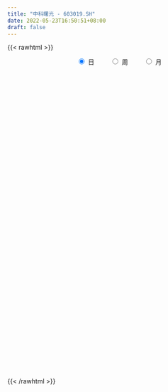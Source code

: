 ```yaml
---
title: "中科曙光 - 603019.SH"
date: 2022-05-23T16:50:51+08:00
draft: false
---
```

{{< rawhtml >}}
    <div style="text-align: center">
        <label style="padding: 1rem;"><input style="margin-right: .5rem" type="radio" name="period" value="D" checked onclick="period_change(this)">日</label>
        <label style="padding: 1rem;"><input style="margin-right: .5rem" type="radio" name="period" value="W" onclick="period_change(this)">周</label>
        <label style="padding: 1rem;"><input style="margin-right: .5rem" type="radio" name="period" value="M" onclick="period_change(this)">月</label>
    </div>
    <div id="chart" style="height: 700px;"></div> 
    <script type="text/javascript">
        const D_v = [115086.33,99337.97,121601.18,172871.6,181455.99,142034.05,98473.62,79693.51,214923.11,186179.89,142295.25,174514.06,151387.15,120603.24,127222.02,159656.12,126534.11,113066.25,213620.96,209245.21,158537.88,377504.78,234095.49,168005.83,167505.45,255384.37,251427.46,198214.33,148809.16,223212.38,150259.26,122967.44,122280.59,215340.66,133637.09,145851.19,179820.98,150889.89,144136.4,168408.31,633746.67,545785.24,492563.96,437552.78,288760.75,278619.19,439511.45,493123.01,340827.27,295878.9,331560.66,346502.83,291977.81,480034.82,473333.5,555550.75,383095.59,395562.14,429683.09,261356.76,438271.31,428616.32,348537.01,347945.62,248915.12,238549.37,342532.33,149072.43,223105.31,163918.06,150844.89,163190.26,189580.07,157301.9,204341.51,248746.62,200106.11,211876.67,230963.94,190435.23,137172.57,127460.83,155691.81,130854.25,139661.24,143452.01,193097.67,167786.49,195861.6,163374.83,150465.91,121742.82,88610.69,109934.52,81866.48,143016.24,98657.03,121077.43,68693.62,101555.55,99523.44,90283.71,75588.1,69247.05,186460.31,83712.73,70805.29,175620.98,163023.99,122768.61,88930.57,143219.63,164133.02,114517.89,95508.26,123107.12,136517.72,133736.85,234094.93,228396.1,147366.34,174028.34,169812.72,189223.46,149300.49,195574.05,333448.13,194509.95,192350.2,155073.2,142393.54,138175.13,143398.78,151710.33,325855.87,132304.98,185188.95,113136.08,128556.58,123625.69,110162.2,102254.68,130121.8,212114.52,124291.57,151916.99,137629.35,134188.75,170237.5,265708.38,174377.24,108627.51,100595.08,112331.16,112861.29,71763.82,80924.32,83450.55,137810.93,89845.24,350335.71,257973.81,238557.66,187514.24,780064.64,329815.12,259883.32,241313.94,191805.21,640203.27,673761.28,341289.52,357901.18,371135.8,355680.96,455800.72,280600.06,322992.4,378056.52,303734.81,335491.74,590027.17,274611.3,234092.7,227756.58,298350.16,240117.54,260969.97,446068.43,806609.64,413971.55,419718.93,576064.15,349628.99,286536.04,418576.18,308158.05,378242.44,248056.28,351413.93,364612.1,457428.79,284466.5,248938.79,240266.52,362575.59,464930.93,433977.62,309265.24,354358.92,203664.31,220458.04,287399.94,186133.09,142958.74,265654.64,229112.95,191781.01,195597.43,113230.37,149437.94,192878.94,202039.95,153710.99,112643.37,167866.27,209024.66,124526.27,101602.49,111052.17,134971.12,183318.33,181557.54,406974.09,353766.23,206665.3,241582.65,183452.4,350436.39,155342.41,141505.26,237694.88,139778.02,78843.22,235030.18,125626.92,175633.61,163072.59,132747.07,125881.32]
const D_histogram = [0.0,-0.0234849003,-0.0064472022,0.0414543014,0.102291549,0.1335314891,0.1239652532,0.1009880996,0.1433955249,0.1725425352,0.1608245019,0.1716040259,0.1604286671,0.1561342469,0.1553837481,0.0908075083,0.0493933591,0.0105152941,0.0358676642,0.0477371795,0.0178778717,0.0814509512,0.0756229473,0.0219616061,-0.0461542504,-0.0098875945,0.0178114156,0.050134947,0.0344087171,0.0410041059,-0.0020284322,-0.0285957921,-0.0382798037,-0.1159206635,-0.1399238546,-0.17850857,-0.2486920596,-0.2731701375,-0.2856022799,-0.2464237699,-0.0385427014,0.1021713737,0.2040261479,0.2495550106,0.231297333,0.2309253094,0.2712511458,0.3496696685,0.3513296568,0.3320708843,0.3056969474,0.1855662775,0.0904027587,0.0597049374,0.0453590516,0.1089194419,0.1117924646,0.1579090245,0.0662555167,0.0103285197,-0.1160240436,-0.1034931827,-0.1606871652,-0.1567488015,-0.1947533174,-0.2164055477,-0.2957414579,-0.3234364443,-0.3950706323,-0.3938629367,-0.3659484515,-0.3078840348,-0.2447515073,-0.2054447716,-0.1539459057,-0.1916041731,-0.1901979786,-0.1856451572,-0.2350951788,-0.2374075049,-0.2478031194,-0.231522955,-0.1675780195,-0.1054458325,-0.0493811107,-0.003774874,0.0373612726,0.0211235903,-0.0309100118,-0.0859890728,-0.1456372364,-0.154912655,-0.1413487526,-0.1081148963,-0.0914896472,-0.0476467528,-0.0457318068,-0.080941642,-0.0799544332,-0.033812955,0.0216960059,0.0539517603,0.0832206978,0.1031499638,0.1478543118,0.1549907811,0.1512547805,0.0952446921,0.0870468275,0.103304497,0.1127428868,0.1311952303,0.0870224756,0.0503871543,0.0451706805,0.0681137311,0.0696962468,0.0914719449,0.1277452207,0.1702744582,0.1675203741,0.1674167973,0.1558348273,0.1704955749,0.170453313,0.1601710307,0.1838495824,0.1843959929,0.1221314581,0.0841106677,0.0745739736,0.0513116874,0.0205489637,-0.0063291482,-0.1008248239,-0.1597663221,-0.1731857244,-0.1742053356,-0.1906150346,-0.167513021,-0.1677001521,-0.1591180769,-0.1157707318,-0.0545561936,-0.0190508293,0.0183061694,0.0420601649,0.045736148,0.0550378013,-0.0010324349,-0.0785422647,-0.1065355588,-0.1222042291,-0.1213900386,-0.1310705481,-0.115890249,-0.0920410822,-0.0708188125,-0.031134298,-0.0023090251,0.09223257,0.1391964997,0.184831142,0.161086908,0.2810824792,0.3023600237,0.2988872528,0.2506843388,0.1942698998,0.2724311707,0.3185427092,0.3337647103,0.3255143614,0.322026058,0.2941679938,0.1554606606,0.05183312,-0.099159564,-0.1134307053,-0.1354509266,-0.0964092241,0.0052432569,0.0476244303,0.0588215558,0.0152905477,-0.0500850509,-0.0700897972,-0.1083117896,-0.0459350925,0.113343965,0.1645692033,0.2037202536,0.1759890337,0.1743984512,0.110382479,0.1335118121,0.1484803988,0.0429772745,-0.0330469346,-0.1650294218,-0.3062834757,-0.3227160005,-0.294415569,-0.266969682,-0.2428042176,-0.2877786227,-0.1624767295,-0.0930004426,-0.0900244314,-0.1274039748,-0.1399644733,-0.1691766111,-0.2592392218,-0.3246937432,-0.3577895812,-0.4337854039,-0.4040622668,-0.3463661519,-0.2810303232,-0.2232632067,-0.2372152384,-0.2667676207,-0.3218097443,-0.2902920964,-0.2884739965,-0.2223840287,-0.1093947368,-0.0365012737,-0.0084315172,0.006683955,0.0064905544,0.0426459119,-0.0286820598,-0.2344116043,-0.2603445481,-0.3050105575,-0.225640702,-0.1302480615,-0.0678070264,-0.0425398448,0.0137212626,0.0819609521,0.12012118,0.1422593946,0.0954346644,0.0810127248,0.0753462479,0.0535948364,0.070643039,0.098830027]
const D_fast = [0.0,-0.0293561254,-0.0139302278,0.0443348512,0.130744986,0.1953677983,0.2167928758,0.219062747,0.2973190536,0.3696016977,0.3980897899,0.4517703203,0.4807021283,0.5154412698,0.5535367081,0.5116623454,0.4825965359,0.4463472945,0.4806665806,0.5044703907,0.4790805509,0.5630163681,0.5760941011,0.5279231614,0.4482687424,0.4820634996,0.5142153636,0.5590726318,0.5519485812,0.5687949964,0.5252553503,0.4915390423,0.4722850798,0.3656640541,0.3066798994,0.2234680415,0.091111537,-0.0016590752,-0.0854917877,-0.1079192201,0.090326173,0.2565830916,0.4094444028,0.5173620181,0.5569286737,0.6142879774,0.7224266003,0.8882625401,0.9777549427,1.0415138912,1.0915641911,1.0178250906,0.9452622615,0.9294906745,0.9264845516,1.0172748023,1.0480959412,1.1336897572,1.0586001287,1.0052552615,0.8498966874,0.8365542526,0.7391884788,0.7039396421,0.6172467968,0.5414931797,0.3882219049,0.2796678075,0.1092659614,0.0120079228,-0.0515647049,-0.0704712968,-0.0685266461,-0.0805811033,-0.0675687139,-0.1531280246,-0.1992713247,-0.2411297926,-0.3493536089,-0.4110178113,-0.4833642056,-0.52496478,-0.5029143493,-0.4671436205,-0.4234241763,-0.3787616582,-0.3282851934,-0.3392419781,-0.3990030832,-0.4755794124,-0.5716368851,-0.6196404675,-0.6414137532,-0.6352086209,-0.6414557837,-0.6095245775,-0.6190425832,-0.6744878289,-0.6934892284,-0.655800989,-0.5948680266,-0.5491243321,-0.4990502201,-0.4533334632,-0.3716655373,-0.3257813726,-0.2917036781,-0.3239025935,-0.3103387513,-0.2682549575,-0.230630846,-0.1793796949,-0.2017968306,-0.2258353635,-0.2197591671,-0.1797876837,-0.1607811063,-0.1161374219,-0.0479278411,0.0371700111,0.0762960205,0.118046643,0.1454233798,0.2027080211,0.2452790874,0.2750395629,0.3446805102,0.3913259189,0.3595942486,0.3426011252,0.3517079245,0.3412735601,0.3156480774,0.2871876784,0.1674857967,0.068602718,0.0118868846,-0.0326840604,-0.0967475182,-0.1155237597,-0.157635929,-0.1888333729,-0.1744287108,-0.1268532209,-0.096110564,-0.0541770229,-0.0199079862,-0.0047979661,0.0182631375,-0.0380652073,-0.1352106034,-0.1898377871,-0.2360575147,-0.2655908339,-0.3080389804,-0.3218312436,-0.3209923473,-0.3174747807,-0.2855738407,-0.2573258241,-0.1397260865,-0.0579630319,0.0338793959,0.050406889,0.2406730799,0.3375406304,0.4087896726,0.4232578434,0.4154108793,0.5616799429,0.6874271587,0.7860903373,0.8592185789,0.93623679,0.9819207242,0.8820785561,0.7914092956,0.6156267205,0.5729979029,0.5171149499,0.5320543464,0.6350176416,0.6893049226,0.7152074371,0.6754990659,0.5976022046,0.5600750089,0.4947750692,0.5456679931,0.7332830419,0.825650581,0.9157316948,0.9319977333,0.9740067636,0.9375864112,0.9940936973,1.0461823836,0.9514235779,0.8671376353,0.6938977926,0.4760728698,0.3789613449,0.3336578841,0.2943613506,0.2578257605,0.1409066998,0.2255894107,0.2718155869,0.2522854903,0.1830549532,0.1355033364,0.0639970458,-0.0908753704,-0.2375033275,-0.3600465609,-0.5444887345,-0.6157811641,-0.6446765872,-0.6495983393,-0.6476470244,-0.7209028658,-0.8171471532,-0.9526417129,-0.9936970891,-1.0639974883,-1.0535035277,-0.96786292,-0.9040947753,-0.8781328981,-0.8613464371,-0.8599171992,-0.8131003637,-0.8915988503,-1.155931296,-1.2469503768,-1.3678690255,-1.3449093455,-1.2820787205,-1.2365894419,-1.2219572215,-1.1622657984,-1.0735358709,-1.005345348,-0.9476422848,-0.9706083489,-0.9647771073,-0.9516070222,-0.9599597246,-0.9252507623,-0.8723562675]
const D_slow = [0.0,-0.0058712251,-0.0074830256,0.0028805497,0.028453437,0.0618363092,0.0928276226,0.1180746475,0.1539235287,0.1970591625,0.237265288,0.2801662944,0.3202734612,0.3593070229,0.39815296,0.420854837,0.4332031768,0.4358320003,0.4447989164,0.4567332113,0.4612026792,0.481565417,0.5004711538,0.5059615553,0.4944229927,0.4919510941,0.496403948,0.5089376848,0.5175398641,0.5277908905,0.5272837825,0.5201348344,0.5105648835,0.4815847176,0.446603754,0.4019766115,0.3398035966,0.2715110622,0.2001104923,0.1385045498,0.1288688744,0.1544117179,0.2054182548,0.2678070075,0.3256313407,0.3833626681,0.4511754545,0.5385928716,0.6264252858,0.7094430069,0.7858672437,0.8322588131,0.8548595028,0.8697857371,0.8811255,0.9083553605,0.9363034766,0.9757807328,0.9923446119,0.9949267419,0.965920731,0.9400474353,0.899875644,0.8606884436,0.8120001142,0.7578987273,0.6839633628,0.6031042518,0.5043365937,0.4058708595,0.3143837466,0.2374127379,0.1762248611,0.1248636682,0.0863771918,0.0384761485,-0.0090733461,-0.0554846354,-0.1142584301,-0.1736103063,-0.2355610862,-0.2934418249,-0.3353363298,-0.361697788,-0.3740430656,-0.3749867841,-0.365646466,-0.3603655684,-0.3680930714,-0.3895903396,-0.4259996487,-0.4647278124,-0.5000650006,-0.5270937247,-0.5499661365,-0.5618778247,-0.5733107764,-0.5935461869,-0.6135347952,-0.6219880339,-0.6165640325,-0.6030760924,-0.5822709179,-0.556483427,-0.5195198491,-0.4807721538,-0.4429584586,-0.4191472856,-0.3973855788,-0.3715594545,-0.3433737328,-0.3105749252,-0.2888193063,-0.2762225177,-0.2649298476,-0.2479014148,-0.2304773531,-0.2076093669,-0.1756730617,-0.1331044472,-0.0912243536,-0.0493701543,-0.0104114475,0.0322124462,0.0748257745,0.1148685322,0.1608309278,0.206929926,0.2374627905,0.2584904575,0.2771339509,0.2899618727,0.2950991137,0.2935168266,0.2683106206,0.2283690401,0.185072609,0.1415212751,0.0938675165,0.0519892612,0.0100642232,-0.029715296,-0.058657979,-0.0722970274,-0.0770597347,-0.0724831923,-0.0619681511,-0.0505341141,-0.0367746638,-0.0370327725,-0.0566683387,-0.0833022284,-0.1138532856,-0.1442007953,-0.1769684323,-0.2059409946,-0.2289512651,-0.2466559682,-0.2544395427,-0.255016799,-0.2319586565,-0.1971595316,-0.1509517461,-0.1106800191,-0.0404093993,0.0351806067,0.1099024199,0.1725735046,0.2211409795,0.2892487722,0.3688844495,0.4523256271,0.5337042174,0.6142107319,0.6877527304,0.7266178955,0.7395761755,0.7147862845,0.6864286082,0.6525658765,0.6284635705,0.6297743847,0.6416804923,0.6563858813,0.6602085182,0.6476872555,0.6301648062,0.6030868588,0.5916030856,0.6199390769,0.6610813777,0.7120114411,0.7560086995,0.7996083124,0.8272039321,0.8605818852,0.8977019848,0.9084463035,0.9001845698,0.8589272144,0.7823563455,0.7016773453,0.6280734531,0.5613310326,0.5006299782,0.4286853225,0.3880661401,0.3648160295,0.3423099217,0.310458928,0.2754678096,0.2331736569,0.1683638514,0.0871904156,-0.0022569797,-0.1107033306,-0.2117188973,-0.2983104353,-0.3685680161,-0.4243838178,-0.4836876274,-0.5503795325,-0.6308319686,-0.7034049927,-0.7755234918,-0.831119499,-0.8584681832,-0.8675935016,-0.8697013809,-0.8680303922,-0.8664077536,-0.8557462756,-0.8629167905,-0.9215196916,-0.9866058287,-1.062858468,-1.1192686435,-1.1518306589,-1.1687824155,-1.1794173767,-1.175987061,-1.155496823,-1.125466528,-1.0899016794,-1.0660430133,-1.0457898321,-1.0269532701,-1.013554561,-0.9958938013,-0.9711862945]
const D_data = [['2021-05-12', 25.1172, 25.4454, 24.7392, 25.5051],['2021-05-13', 25.147, 25.0774, 25.0276, 25.4255],['2021-05-14', 25.0873, 25.5549, 25.0575, 25.6941],['2021-05-17', 25.6543, 26.1318, 25.5648, 26.5297],['2021-05-18', 26.1219, 26.6491, 25.7836, 26.6789],['2021-05-19', 26.47, 26.6292, 26.281, 26.9077],['2021-05-20', 26.48, 26.291, 26.1915, 26.5993],['2021-05-21', 26.43, 26.14, 25.95, 26.5],['2021-05-24', 26.17, 27.13, 25.96, 27.48],['2021-05-25', 27.0, 27.31, 26.92, 27.45],['2021-05-26', 27.35, 27.01, 27.0, 27.6],['2021-05-27', 26.99, 27.46, 26.91, 27.76],['2021-05-28', 27.35, 27.36, 27.22, 27.89],['2021-05-31', 27.6, 27.58, 27.43, 27.8],['2021-06-01', 27.45, 27.79, 27.37, 27.98],['2021-06-02', 27.75, 26.97, 26.94, 27.75],['2021-06-03', 27.01, 27.09, 26.98, 27.7],['2021-06-04', 27.29, 26.99, 26.88, 27.45],['2021-06-07', 27.08, 27.84, 27.08, 27.97],['2021-06-08', 27.91, 27.87, 27.63, 28.38],['2021-06-09', 27.9, 27.39, 27.18, 28.07],['2021-06-10', 27.58, 28.76, 27.55, 28.86],['2021-06-11', 28.67, 28.18, 28.09, 28.68],['2021-06-15', 28.19, 27.53, 27.47, 28.25],['2021-06-16', 27.48, 27.08, 26.84, 27.81],['2021-06-17', 27.04, 28.35, 26.97, 28.44],['2021-06-18', 28.45, 28.49, 28.31, 28.91],['2021-06-21', 28.49, 28.81, 28.04, 29.28],['2021-06-22', 28.9, 28.36, 28.25, 29.07],['2021-06-23', 28.37, 28.72, 28.1, 29.08],['2021-06-24', 28.6, 28.09, 28.06, 28.62],['2021-06-25', 28.17, 28.17, 27.81, 28.37],['2021-06-28', 28.1, 28.33, 27.93, 28.42],['2021-06-29', 28.2, 27.25, 27.12, 28.35],['2021-06-30', 27.25, 27.61, 27.2, 27.83],['2021-07-01', 28.0, 27.19, 27.18, 28.13],['2021-07-02', 27.14, 26.38, 26.2, 27.38],['2021-07-05', 26.58, 26.53, 26.25, 26.89],['2021-07-06', 26.57, 26.39, 26.12, 26.84],['2021-07-07', 26.4, 26.92, 25.91, 27.06],['2021-07-08', 27.01, 29.61, 26.71, 29.61],['2021-07-09', 29.2, 29.76, 29.03, 29.88],['2021-07-12', 29.8, 30.08, 29.59, 30.66],['2021-07-13', 30.08, 29.99, 29.58, 31.13],['2021-07-14', 29.6, 29.5, 29.5, 30.33],['2021-07-15', 29.58, 29.91, 29.58, 30.33],['2021-07-16', 29.66, 30.79, 29.53, 31.1],['2021-07-19', 30.75, 31.91, 30.1, 32.0],['2021-07-20', 31.5, 31.53, 31.35, 32.49],['2021-07-21', 31.55, 31.59, 31.1, 32.17],['2021-07-22', 31.99, 31.74, 31.5, 32.46],['2021-07-23', 31.6, 30.48, 30.47, 31.62],['2021-07-26', 30.09, 30.44, 29.58, 31.12],['2021-07-27', 30.75, 31.09, 30.5, 32.26],['2021-07-28', 30.67, 31.34, 30.04, 32.3],['2021-07-29', 31.99, 32.64, 31.35, 32.85],['2021-07-30', 32.61, 32.28, 31.76, 32.78],['2021-08-02', 32.05, 33.2, 32.01, 33.41],['2021-08-03', 33.19, 31.58, 31.51, 33.19],['2021-08-04', 31.59, 31.8, 31.22, 32.18],['2021-08-05', 31.74, 30.52, 30.2, 31.74],['2021-08-06', 30.69, 32.0, 30.29, 32.28],['2021-08-09', 31.7, 31.03, 30.9, 32.17],['2021-08-10', 31.0, 31.65, 30.55, 32.03],['2021-08-11', 31.54, 31.01, 30.75, 31.66],['2021-08-12', 30.88, 31.0, 30.75, 31.86],['2021-08-13', 30.85, 29.9, 29.72, 30.85],['2021-08-16', 30.0, 30.1, 29.63, 30.32],['2021-08-17', 30.1, 29.07, 28.92, 30.19],['2021-08-18', 29.11, 29.54, 29.11, 29.84],['2021-08-19', 29.73, 29.7, 29.61, 30.14],['2021-08-20', 29.7, 30.08, 29.4, 30.08],['2021-08-23', 30.12, 30.28, 29.92, 30.5],['2021-08-24', 30.27, 30.1, 29.93, 30.36],['2021-08-25', 30.14, 30.37, 29.82, 30.48],['2021-08-26', 30.01, 29.16, 29.11, 30.14],['2021-08-27', 29.03, 29.4, 28.65, 29.45],['2021-08-30', 30.13, 29.3, 29.21, 30.28],['2021-08-31', 28.87, 28.32, 28.08, 29.1],['2021-09-01', 28.26, 28.56, 27.9, 28.76],['2021-09-02', 28.55, 28.2, 28.02, 28.55],['2021-09-03', 28.2, 28.32, 28.14, 28.56],['2021-09-06', 28.2, 28.93, 28.15, 28.97],['2021-09-07', 28.8, 29.09, 28.76, 29.3],['2021-09-08', 29.09, 29.22, 28.89, 29.34],['2021-09-09', 29.14, 29.29, 28.93, 29.32],['2021-09-10', 29.28, 29.43, 29.14, 29.85],['2021-09-13', 29.42, 28.75, 28.65, 29.45],['2021-09-14', 28.73, 28.06, 27.95, 29.06],['2021-09-15', 28.0, 27.63, 27.5, 28.04],['2021-09-16', 27.55, 27.11, 27.11, 27.89],['2021-09-17', 27.12, 27.37, 26.86, 27.44],['2021-09-22', 27.05, 27.48, 26.97, 27.55],['2021-09-23', 27.58, 27.68, 27.58, 27.96],['2021-09-24', 27.74, 27.45, 27.42, 27.84],['2021-09-27', 27.77, 27.82, 27.6, 28.2],['2021-09-28', 27.7, 27.3, 27.09, 27.8],['2021-09-29', 27.23, 26.61, 26.52, 27.23],['2021-09-30', 26.6, 26.82, 26.6, 26.97],['2021-10-08', 27.1, 27.38, 27.0, 27.78],['2021-10-11', 27.42, 27.68, 27.42, 27.8],['2021-10-12', 27.69, 27.57, 27.27, 27.78],['2021-10-13', 27.68, 27.67, 27.3, 27.69],['2021-10-14', 27.67, 27.68, 27.53, 27.77],['2021-10-15', 27.8, 28.19, 27.8, 28.59],['2021-10-18', 28.19, 27.91, 27.76, 28.19],['2021-10-19', 27.92, 27.84, 27.79, 28.07],['2021-10-20', 28.15, 27.06, 26.83, 28.29],['2021-10-21', 26.86, 27.5, 26.86, 27.95],['2021-10-22', 27.33, 27.85, 27.31, 28.21],['2021-10-25', 27.85, 27.87, 27.53, 27.99],['2021-10-26', 27.87, 28.11, 27.69, 28.19],['2021-10-27', 28.15, 27.3, 26.99, 28.21],['2021-10-28', 27.3, 27.19, 27.0, 27.63],['2021-10-29', 27.25, 27.47, 27.11, 27.63],['2021-11-01', 27.32, 27.88, 27.23, 28.08],['2021-11-02', 27.86, 27.7, 27.36, 28.22],['2021-11-03', 27.88, 28.05, 27.73, 28.3],['2021-11-04', 28.0, 28.45, 28.0, 28.8],['2021-11-05', 28.45, 28.84, 28.38, 29.0],['2021-11-08', 28.91, 28.5, 28.34, 28.92],['2021-11-09', 28.75, 28.65, 28.19, 28.75],['2021-11-10', 28.65, 28.6, 28.43, 29.06],['2021-11-11', 28.48, 29.07, 28.45, 29.42],['2021-11-12', 29.01, 29.07, 28.86, 29.34],['2021-11-15', 29.23, 29.06, 29.02, 29.68],['2021-11-16', 29.13, 29.68, 29.01, 30.01],['2021-11-17', 29.7, 29.63, 29.37, 29.78],['2021-11-18', 29.55, 28.83, 28.81, 29.73],['2021-11-19', 28.8, 28.98, 28.55, 29.23],['2021-11-22', 28.96, 29.31, 28.86, 29.43],['2021-11-23', 29.35, 29.14, 29.05, 29.5],['2021-11-24', 29.2, 28.97, 28.86, 29.2],['2021-11-25', 29.17, 28.91, 28.89, 29.45],['2021-11-26', 28.73, 27.73, 27.72, 28.88],['2021-11-29', 27.27, 27.69, 27.2, 27.82],['2021-11-30', 27.7, 27.96, 27.68, 28.12],['2021-12-01', 27.84, 27.96, 27.71, 28.08],['2021-12-02', 27.92, 27.59, 27.51, 27.94],['2021-12-03', 27.67, 27.97, 27.61, 28.06],['2021-12-06', 27.97, 27.61, 27.6, 28.01],['2021-12-07', 27.61, 27.61, 27.3, 27.79],['2021-12-08', 27.64, 28.07, 27.6, 28.3],['2021-12-09', 28.15, 28.5, 28.1, 28.77],['2021-12-10', 28.35, 28.4, 28.18, 28.59],['2021-12-13', 28.46, 28.61, 28.3, 28.82],['2021-12-14', 28.62, 28.62, 28.44, 28.82],['2021-12-15', 28.63, 28.47, 28.43, 28.94],['2021-12-16', 28.33, 28.61, 28.03, 28.75],['2021-12-17', 28.61, 27.68, 27.66, 28.71],['2021-12-20', 27.42, 27.01, 26.98, 27.75],['2021-12-21', 27.03, 27.26, 26.88, 27.27],['2021-12-22', 27.36, 27.19, 27.15, 27.44],['2021-12-23', 27.1, 27.24, 27.03, 27.38],['2021-12-24', 27.25, 26.96, 26.9, 27.3],['2021-12-27', 26.96, 27.16, 26.91, 27.17],['2021-12-28', 27.2, 27.26, 27.1, 27.32],['2021-12-29', 27.3, 27.25, 27.07, 27.31],['2021-12-30', 27.21, 27.57, 27.18, 27.68],['2021-12-31', 27.66, 27.57, 27.41, 27.7],['2022-01-04', 27.67, 28.73, 27.65, 28.75],['2022-01-05', 28.57, 28.58, 28.5, 28.99],['2022-01-06', 28.42, 28.92, 28.19, 29.1],['2022-01-07', 28.99, 28.23, 28.2, 29.17],['2022-01-10', 28.23, 30.46, 28.21, 30.98],['2022-01-11', 30.48, 29.84, 29.8, 30.67],['2022-01-12', 29.95, 29.83, 29.51, 30.08],['2022-01-13', 30.25, 29.37, 29.34, 30.39],['2022-01-14', 29.13, 29.19, 29.12, 29.89],['2022-01-17', 29.55, 31.16, 29.55, 31.35],['2022-01-18', 31.18, 31.38, 31.1, 32.3],['2022-01-19', 31.35, 31.48, 30.9, 31.65],['2022-01-20', 31.58, 31.54, 31.07, 31.98],['2022-01-21', 31.34, 31.91, 31.11, 32.19],['2022-01-24', 31.68, 31.86, 31.43, 32.82],['2022-01-25', 31.4, 30.3, 30.2, 31.94],['2022-01-26', 30.7, 30.27, 29.9, 30.95],['2022-01-27', 30.2, 29.07, 28.88, 30.27],['2022-01-28', 29.07, 30.35, 28.89, 31.47],['2022-02-07', 31.0, 30.15, 29.93, 31.09],['2022-02-08', 29.85, 30.96, 29.22, 31.09],['2022-02-09', 30.68, 32.18, 30.66, 32.58],['2022-02-10', 31.95, 31.94, 31.78, 32.49],['2022-02-11', 31.75, 31.83, 31.38, 32.17],['2022-02-14', 31.63, 31.18, 30.83, 31.73],['2022-02-15', 31.12, 30.69, 30.12, 31.88],['2022-02-16', 31.01, 31.07, 30.66, 31.68],['2022-02-17', 31.0, 30.7, 30.4, 31.62],['2022-02-18', 31.5, 32.05, 31.5, 32.5],['2022-02-21', 33.2, 33.98, 33.17, 34.94],['2022-02-22', 33.3, 33.4, 33.17, 33.9],['2022-02-23', 34.0, 33.74, 33.24, 34.22],['2022-02-24', 33.5, 33.19, 32.33, 34.6],['2022-02-25', 33.5, 33.69, 33.0, 34.1],['2022-02-28', 33.63, 32.96, 32.63, 33.66],['2022-03-01', 33.2, 34.16, 32.98, 34.16],['2022-03-02', 33.77, 34.4, 33.6, 34.43],['2022-03-03', 34.45, 32.85, 32.84, 34.49],['2022-03-04', 32.59, 32.86, 32.5, 33.54],['2022-03-07', 32.66, 31.64, 31.39, 32.9],['2022-03-08', 31.9, 30.71, 30.69, 32.18],['2022-03-09', 30.65, 31.7, 29.95, 31.75],['2022-03-10', 32.88, 32.14, 31.95, 32.89],['2022-03-11', 31.75, 32.14, 31.02, 32.28],['2022-03-14', 31.8, 32.11, 31.65, 32.8],['2022-03-15', 31.99, 31.04, 31.0, 32.88],['2022-03-16', 31.55, 33.27, 30.7, 33.5],['2022-03-17', 33.66, 33.05, 32.9, 33.67],['2022-03-18', 32.81, 32.39, 32.3, 33.44],['2022-03-21', 32.43, 31.75, 31.17, 32.44],['2022-03-22', 31.46, 31.86, 31.43, 32.06],['2022-03-23', 31.88, 31.45, 31.35, 32.05],['2022-03-24', 31.23, 30.22, 30.18, 31.23],['2022-03-25', 30.36, 29.89, 29.88, 30.54],['2022-03-28', 29.55, 29.76, 29.27, 30.09],['2022-03-29', 29.78, 28.6, 28.4, 29.98],['2022-03-30', 28.9, 29.44, 28.68, 29.45],['2022-03-31', 29.24, 29.69, 28.8, 29.7],['2022-04-01', 29.42, 29.82, 29.21, 30.16],['2022-04-06', 29.64, 29.8, 29.49, 29.95],['2022-04-07', 29.65, 28.77, 28.75, 29.99],['2022-04-08', 28.71, 28.18, 27.84, 28.77],['2022-04-11', 28.01, 27.31, 27.0, 28.07],['2022-04-12', 27.31, 27.99, 27.23, 28.06],['2022-04-13', 27.94, 27.37, 27.35, 27.94],['2022-04-14', 27.72, 28.04, 27.36, 28.27],['2022-04-15', 27.88, 28.86, 27.8, 28.92],['2022-04-18', 28.63, 28.68, 28.18, 28.97],['2022-04-19', 28.57, 28.25, 28.17, 28.78],['2022-04-20', 28.55, 28.08, 28.03, 28.77],['2022-04-21', 27.9, 27.81, 27.7, 28.5],['2022-04-22', 27.55, 28.26, 27.4, 28.45],['2022-04-25', 27.9, 26.7, 26.61, 27.95],['2022-04-26', 26.69, 24.03, 24.03, 26.94],['2022-04-27', 23.56, 25.32, 22.0, 25.4],['2022-04-28', 25.0, 24.52, 24.45, 25.12],['2022-04-29', 24.69, 25.8, 24.53, 26.17],['2022-05-05', 25.8, 26.17, 25.71, 26.51],['2022-05-06', 25.65, 25.94, 25.33, 27.58],['2022-05-09', 25.44, 25.5, 25.3, 26.15],['2022-05-10', 25.11, 25.93, 24.98, 26.06],['2022-05-11', 25.92, 26.29, 25.85, 27.17],['2022-05-12', 26.08, 26.12, 25.76, 26.6],['2022-05-13', 26.32, 26.03, 25.84, 26.37],['2022-05-16', 26.1, 25.04, 24.93, 26.29],['2022-05-17', 25.03, 25.2, 24.73, 25.27],['2022-05-18', 25.51, 25.17, 25.13, 26.1],['2022-05-19', 24.75, 24.8, 24.48, 24.98],['2022-05-20', 24.88, 25.18, 24.8, 25.19],['2022-05-23', 25.29, 25.37, 24.9, 25.38]]
const W_v = [367565.14,470278.41,338723.17,280221.66,389542.14,734359.22,1666969.1399999999,1059480.1199999999,2717502.02,1773911.6200000001,1522039.6399999999,1671504.1499999999,1805488.02,1398400.3400000001,1010387.4300000002,1656958.1700000002,1983237.4300000002,2100005.7600000002,1809939.3699999999,1484521.1899999999,1380598.1900000002,1264187.1599999999,1350158.9799999997,869116.5600000001,903631.1100000001,914062.23,962337.2300000001,1168336.01,1014352.26,1021043.4099999999,438285.14,350707.42,1780504.45,1609236.76,1593452.9700000002,1667853.02,1864775.24,930408.1,1118604.3300000001,2244432.98,1752434.3100000001,713047.96,871825.99,759689.1499999999,777345.04,731918.46,661532.49,639506.41,656820.3200000001,878831.36,1096764.49,1099196.3999999999,1185032.3999999999,967589.96,841074.66,926005.04,921228.2599999999,785276.63,891649.6900000002,1319211.2999999998,834952.4,673581.78,486179.57,779004.52,792680.09,787774.15,826842.58,533577.96,868146.85,667958.6100000001,599642.63,642621.39,423286.64,423494.8700000001,521252.49,310070.16,640939.4199999999,668780.89,853805.05,658090.37,909182.52,921157.22,1264165.75,2584918.2000000002,2149729.7599999998,1459890.6699999999,1863389.0800000001,1185761.47,1089508.3800000001,808968.5600000001,1414123.75,506539.6799999999,1619366.0600000001,1365760.9299999999,1727800.0099999998,1154519.3300000001,772224.3,1046902.54,984767.8199999999,1194321.9199999999,2218498.2800000003,915783.47,1085618.75,1253386.2799999998,1011035.1899999999,1039633.4500000001,1061506.0,1520933.3799999999,1900186.48,2762987.5900000003,1611845.9199999999,1806537.4899999998,1641790.4299999999,151280.39,568187.8199999999,864527.91,725655.42,917219.28,794086.3199999999,955917.0,812731.75,661729.99,871705.3600000001,1323524.23,1510125.22,926936.64,736957.72,1833809.2,3625233.29,2268787.3399999999,2521388.2199999997,3238268.8399999999,2474445.4500000002,2671984.0800000001,2136543.1400000001,2420971.0099999998,3387616.6899999999,2067197.75,1699096.79,1064809.4199999999,1190150.97,1379785.5600000001,962335.77,1631887.3500000001,2985683.54,2884549.5699999998,2121141.0599999996,1685507.8100000001,1843090.5800000001,1796453.46,1441832.6399999999,3494377.04,4501707.1299999999,3594821.73,2306763.5600000001,1652686.1799999999,2618431.2199999997,1461461.5600000001,1396814.9099999999,1364283.3400000001,1220707.45,1085851.6499999999,821431.83,682315.37,360686.46,145594.79,788760.39,773008.1799999999,1003805.65,1697077.1199999999,1035285.71,673231.51,640746.55,840529.03,1275261.8799999999,894854.5299999999,836860.2200000001,967063.8999999999,1795090.8199999998,1963010.3599999996,1283761.5800000001,1300480.9500000002,984457.55,420391.53,388471.78,899238.79,735320.74,1148395.46,576257.8099999999,520875.34,596732.03,461588.95,472519.95,625794.3,1006668.49,238164.17,707980.8500000001,674528.77,869299.4600000001,647081.74,1193004.3200000001,842323.11,843462.5700000001,796930.51,1642966.51,1937008.1299999999,1807892.6700000002,2183992.4699999997,1953489.6200000001,1526479.4500000002,850130.9500000001,1000076.21,897909.2399999999,762756.9800000001,799231.6499999999,280411.69,431444.3199999999,101555.55,521102.61,615931.6,606309.37,855852.72,829731.35,1070955.5299999998,901533.65,682812.28,678944.77,859680.97,608792.28,463794.86,1034381.42,1802882.23,2384291.0499999998,1793130.6600000001,1737957.7200000002,1473262.6799999999,2565993.2599999998,1639568.99,1706860.1100000001,1811015.9000000001,1252014.3,1025104.77,455547.25,845285.24,655470.38,1390545.8099999998,533888.79,753163.79,832110.3699999999,125881.32]
const W_histogram = [0.0,-0.0260503704,-0.0477115509,-0.0769539374,-0.0957295496,-0.0195738078,0.0738576355,0.1679009014,0.2959374553,0.432750251,0.4839170567,0.583765342,0.705627829,0.7017381575,0.6893586413,0.7534050236,0.967058814,0.9905818721,0.834831167,0.6614283826,0.4250405585,0.3091974489,0.0812927793,-0.1237141453,-0.1901215183,-0.34007358,-0.5401868232,-0.4920865816,-0.5140023187,-0.6475988076,-0.6342867807,-0.5583843218,-0.2783788509,0.0206264635,0.1450239335,0.1547371347,0.4098121257,0.4405898069,0.3670806808,0.5239231381,0.344199865,0.2686896052,0.1251274365,-0.0407523902,-0.1834713454,-0.4001320736,-0.4339712835,-0.5045143323,-0.7015005749,-0.6106556929,-0.5055284573,-0.2955760382,-0.0901975316,-0.0232972793,-0.0801634736,0.0351128121,-0.0781840882,-0.0111806201,0.0428785795,-0.050753421,-0.2357987334,-0.2674446608,-0.2980026524,-0.4693405441,-0.520334642,-0.5922660797,-0.4955973562,-0.4618727671,-0.3535841432,-0.3613478148,-0.4071032106,-0.4317738128,-0.4364332108,-0.417004448,-0.4727775379,-0.4572784931,-0.423304605,-0.3679351907,-0.2438473528,-0.1148715524,0.0770645166,0.2837198557,0.474266264,1.0123399895,1.239792123,1.4318342759,1.4310792813,1.5138148168,1.2785131183,1.0785754919,0.8953733863,0.6106422624,0.412385198,0.1882388882,-0.0362885411,-0.2053337789,-0.3981124027,-0.4247049532,-0.3352772104,-0.5221288525,-0.5708615528,-0.6358968795,-0.7090104122,-0.6555518308,-0.6597512875,-0.773440936,-0.7110473934,-0.5634616605,-0.4091813588,-0.1325795963,0.0414159912,0.1151959375,0.0180224112,-0.0727138187,-0.1115245703,-0.1638936618,-0.1818389601,-0.2048944031,-0.188327556,-0.1722351936,-0.1799549621,-0.1339530813,-0.0708531643,0.0210748212,0.0723808132,0.0623647154,0.1160469216,0.2359761841,0.5588392158,0.6537667435,0.886095152,1.0587339736,1.3050656423,1.0606979127,0.9126233461,0.7722436207,0.675758075,0.4271328345,0.3127444753,0.1258713983,0.0306152148,-0.1203370992,-0.0501753291,0.3857583561,0.5805529952,0.5028478797,0.3677345299,0.3044493468,0.3332509003,0.2867261083,0.229056471,0.2576767773,0.8239339853,0.7579812747,0.4574731303,0.3700035499,0.4001294154,0.2297605191,0.1262403171,0.0462608907,-0.2021429707,-0.6099252658,-0.7888495581,-1.0054990718,-1.1680339371,-1.1578712204,-1.1205131445,-1.1036131857,-1.1924843221,-1.1637990613,-1.101547425,-1.0088499469,-0.9910420085,-0.8582445864,-1.0030840602,-1.0238486723,-0.9704115255,-0.7510784452,-0.4610358507,-0.3033393016,-0.2450598325,-0.462347463,-0.6316865793,-0.6317950913,-0.4945463223,-0.3756727625,-0.3378029673,-0.2617839699,-0.2502983568,-0.1720151402,-0.0746193489,-0.0584204256,0.0102819883,0.0435182425,-0.1199879444,-0.1865741109,-0.2234051514,-0.1783217104,-0.0433349418,0.0395539449,0.1849091203,0.3052162074,0.3626161639,0.2829397078,0.4508156284,0.6140532398,0.6789112424,0.811814743,0.8458097918,0.6979529426,0.5877792449,0.450777245,0.2775871782,0.2299220481,0.0606061682,-0.0396505598,-0.1365868956,-0.1501061819,-0.0943360361,-0.0712354822,-0.0722129112,0.0236147844,0.1022886509,0.1454318268,0.0896834588,0.0697581209,0.0852968468,0.0486644728,-0.0188583224,-0.0172825038,0.0307506536,0.1244596058,0.3539203028,0.3824925975,0.4767880466,0.5258374195,0.6333787721,0.6128710409,0.5188027599,0.4442800435,0.2094035327,0.0409326351,-0.1773720138,-0.2670063554,-0.3523719091,-0.5484845935,-0.6365548499,-0.654029463,-0.684837985,-0.6544576544]
const W_fast = [0.0,-0.032562963,-0.0661520312,-0.114632902,-0.1573409016,-0.0860786118,0.0258172404,0.1618357316,0.3638566494,0.6088570078,0.7810030777,1.0267926985,1.3250621428,1.4966070105,1.6565671547,1.908964793,2.3643832868,2.635551813,2.6885088996,2.6804632109,2.5503355264,2.511791779,2.3042103042,2.0682748433,1.9543370908,1.7193666341,1.384206685,1.3092852812,1.1588689644,0.8633727737,0.7181131054,0.6544194838,0.864830242,1.1689921723,1.3296456256,1.3780431105,1.735571133,1.8764962659,1.89475731,2.1825805518,2.088907245,2.0805693864,1.9682890769,1.7922211526,1.6036343611,1.2869406144,1.1446085837,0.9479369518,0.5755755655,0.5137565242,0.4925016455,0.628560055,0.8113891787,0.8724651112,0.7955580485,0.9196125372,0.7867696149,0.850977928,0.9157567724,0.8094364167,0.5654414209,0.4669343283,0.3618756737,0.0732026459,-0.1078751125,-0.3278730701,-0.3551036856,-0.4368472883,-0.4169547002,-0.5150553254,-0.6625865239,-0.7952005794,-0.90896828,-0.9937906292,-1.1677581036,-1.2665786821,-1.3384309452,-1.3750453286,-1.311919329,-1.2116614166,-1.0004592185,-0.7228739155,-0.4137609411,0.3773977817,0.914797946,1.4647986679,1.8218134936,2.2830027333,2.3673293144,2.437035561,2.4776768019,2.3456062436,2.2504454786,2.073358891,1.8397593264,1.6193806438,1.3270739194,1.1943051305,1.1999135708,0.8825297155,0.691081627,0.4670720804,0.2167059447,0.1062765684,-0.0628607102,-0.3699105927,-0.4852788984,-0.4785585807,-0.4265736186,-0.1831167553,0.0012328301,0.1038117607,0.0111438373,-0.0977708473,-0.1644627416,-0.2578052485,-0.3212102868,-0.3954893306,-0.4260043725,-0.4529708085,-0.5056793175,-0.493165707,-0.4477790811,-0.3505823903,-0.281181195,-0.2756061139,-0.1929121773,-0.0139888688,0.4485839669,0.7069531804,1.1608053769,1.5981276919,2.1707257712,2.1915325197,2.2716137897,2.3242949694,2.3967489425,2.2549069106,2.2187046702,2.0632994428,1.9756970631,1.7946604742,1.852278412,2.3846516862,2.7245845742,2.7725914285,2.7294117113,2.7422388648,2.8543531434,2.8795098785,2.879104359,2.9721438595,3.7443845639,3.8679271719,3.6817873102,3.6868186173,3.8169768366,3.7040480701,3.6320879474,3.5636737436,3.2647341396,2.704470528,2.3283338462,1.8603095645,1.4057662149,1.1264611265,0.8836909163,0.6246875787,0.2376953618,-0.0245691428,-0.2377043627,-0.3972193713,-0.6271719351,-0.7089356596,-1.1045461484,-1.3812729286,-1.5704386632,-1.5388751942,-1.3640915623,-1.2822298387,-1.2852153277,-1.6180898239,-1.945350585,-2.1034078699,-2.0897956814,-2.0648403123,-2.1114212589,-2.1008482539,-2.1519372301,-2.1166577985,-2.0379168445,-2.0363230275,-1.9650501165,-1.9209343017,-2.1144374747,-2.227667169,-2.3203494973,-2.3198464839,-2.1956934508,-2.1029160778,-1.9113336223,-1.7147224835,-1.566668486,-1.5756100151,-1.2950301874,-0.9782792661,-0.7436934529,-0.4078362665,-0.1623887698,-0.1357573833,-0.0989862699,-0.1232939585,-0.2270872307,-0.2172718488,-0.3714361866,-0.4816055545,-0.6126886143,-0.6637344461,-0.6315483093,-0.6262566259,-0.6452872828,-0.543555891,-0.4393098617,-0.3598087293,-0.3931362325,-0.3956220401,-0.3587591026,-0.3832253584,-0.4554627342,-0.4582075416,-0.4024867207,-0.2776628671,0.0402779056,0.1644733497,0.3779658104,0.5584745382,0.8243605838,0.9570706129,0.9927030218,1.0292503163,0.8467246887,0.6884869499,0.4258392975,0.269453367,0.0959948361,-0.2372389967,-0.4844479656,-0.6654299444,-0.8674479626,-1.0006820457]
const W_slow = [0.0,-0.0065125926,-0.0184404803,-0.0376789647,-0.0616113521,-0.066504804,-0.0480403951,-0.0060651698,0.067919194,0.1761067568,0.297086021,0.4430273565,0.6194343137,0.7948688531,0.9672085134,1.1555597693,1.3973244728,1.6449699409,1.8536777326,2.0190348283,2.1252949679,2.2025943301,2.2229175249,2.1919889886,2.144458609,2.059440214,1.9243935082,1.8013718628,1.6728712831,1.5109715813,1.3523998861,1.2128038056,1.1432090929,1.1483657088,1.1846216921,1.2233059758,1.3257590072,1.435906459,1.5276766292,1.6586574137,1.74470738,1.8118797813,1.8431616404,1.8329735428,1.7871057065,1.6870726881,1.5785798672,1.4524512841,1.2770761404,1.1244122172,0.9980301028,0.9241360933,0.9015867104,0.8957623905,0.8757215221,0.8844997251,0.8649537031,0.8621585481,0.8728781929,0.8601898377,0.8012401543,0.7343789891,0.659878326,0.54254319,0.4124595295,0.2643930096,0.1404936706,0.0250254788,-0.063370557,-0.1537075107,-0.2554833133,-0.3634267665,-0.4725350692,-0.5767861812,-0.6949805657,-0.809300189,-0.9151263402,-1.0071101379,-1.0680719761,-1.0967898642,-1.0775237351,-1.0065937711,-0.8880272051,-0.6349422078,-0.324994177,0.032964392,0.3907342123,0.7691879165,1.0888161961,1.358460069,1.5823034156,1.7349639812,1.8380602807,1.8851200027,1.8760478675,1.8247144227,1.7251863221,1.6190100838,1.5351907812,1.404658568,1.2619431798,1.1029689599,0.9257163569,0.7618283992,0.5968905773,0.4035303433,0.225768495,0.0849030798,-0.0173922599,-0.0505371589,-0.0401831611,-0.0113841768,-0.006878574,-0.0250570286,-0.0529381712,-0.0939115867,-0.1393713267,-0.1905949275,-0.2376768165,-0.2807356149,-0.3257243554,-0.3592126257,-0.3769259168,-0.3716572115,-0.3535620082,-0.3379708294,-0.3089590989,-0.2499650529,-0.110255249,0.0531864369,0.2747102249,0.5393937183,0.8656601289,1.130834607,1.3589904436,1.5520513487,1.7209908675,1.8277740761,1.9059601949,1.9374280445,1.9450818482,1.9149975734,1.9024537411,1.9988933302,2.144031579,2.2697435489,2.3616771813,2.437789518,2.5211022431,2.5927837702,2.650047888,2.7144670823,2.9204505786,3.1099458973,3.2243141798,3.3168150673,3.4168474212,3.474287551,3.5058476302,3.5174128529,3.4668771102,3.3143957938,3.1171834043,2.8658086363,2.573800152,2.2843323469,2.0042040608,1.7283007644,1.4301796839,1.1392299185,0.8638430623,0.6116305756,0.3638700734,0.1493089268,-0.1014620882,-0.3574242563,-0.6000271377,-0.787796749,-0.9030557117,-0.9788905371,-1.0401554952,-1.1557423609,-1.3136640057,-1.4716127786,-1.5952493591,-1.6891675498,-1.7736182916,-1.8390642841,-1.9016388733,-1.9446426583,-1.9632974955,-1.9779026019,-1.9753321049,-1.9644525442,-1.9944495303,-2.0410930581,-2.0969443459,-2.1415247735,-2.152358509,-2.1424700227,-2.0962427427,-2.0199386908,-1.9292846498,-1.8585497229,-1.7458458158,-1.5923325059,-1.4226046953,-1.2196510095,-1.0081985616,-0.8337103259,-0.6867655147,-0.5740712035,-0.5046744089,-0.4471938969,-0.4320423548,-0.4419549948,-0.4761017187,-0.5136282642,-0.5372122732,-0.5550211437,-0.5730743715,-0.5671706754,-0.5415985127,-0.505240556,-0.4828196913,-0.4653801611,-0.4440559494,-0.4318898312,-0.4366044118,-0.4409250377,-0.4332373743,-0.4021224729,-0.3136423972,-0.2180192478,-0.0988222362,0.0326371187,0.1909818117,0.344199572,0.4739002619,0.5849702728,0.637321156,0.6475543148,0.6032113113,0.5364597225,0.4483667452,0.3112455968,0.1521068843,-0.0114004814,-0.1826099776,-0.3462243912]
const W_data = [['2017-07-14', 13.7745, 13.1798, 13.1193, 13.8048],['2017-07-21', 13.0538, 12.7716, 12.0307, 13.084],['2017-07-28', 12.6506, 12.6657, 12.3784, 12.9732],['2017-08-04', 12.6002, 12.3784, 12.3482, 12.7968],['2017-08-11', 12.3079, 12.3028, 12.2172, 12.9984],['2017-08-18', 12.3079, 13.5931, 12.3079, 13.8552],['2017-08-25', 13.8199, 14.2836, 13.6183, 15.8712],['2017-09-01', 14.1122, 14.8934, 13.9157, 15.0144],['2017-09-08', 15.3269, 16.1131, 15.3269, 17.5899],['2017-09-15', 16.0577, 17.2522, 15.9267, 17.7814],['2017-09-22', 17.2371, 17.0909, 16.3349, 17.9326],['2017-09-29', 17.0859, 18.5929, 15.8259, 18.7743],['2017-10-13', 19.495, 20.0646, 18.0939, 20.367],['2017-10-20', 20.1906, 19.4749, 18.6483, 21.0071],['2017-10-27', 19.7571, 20.0091, 19.1271, 20.5131],['2017-11-03', 20.1099, 21.8387, 18.7289, 22.766],['2017-11-10', 22.1764, 25.3415, 21.5967, 26.1429],['2017-11-17', 25.1853, 24.6057, 23.9807, 28.3152],['2017-11-24', 24.9484, 22.9828, 22.6048, 28.4261],['2017-12-01', 22.9424, 22.7459, 21.0675, 23.2348],['2017-12-08', 23.1239, 21.5766, 20.9163, 23.3608],['2017-12-15', 22.2016, 22.7358, 21.6824, 23.4616],['2017-12-22', 22.4284, 20.871, 19.495, 22.509],['2017-12-29', 20.6643, 20.2813, 19.5102, 20.7298],['2018-01-05', 20.5786, 21.4657, 20.0646, 22.6098],['2018-01-12', 21.1683, 19.9184, 19.5555, 21.2641],['2018-01-19', 19.7067, 18.2703, 17.8318, 19.8075],['2018-01-26', 18.2602, 20.8206, 17.9175, 21.1683],['2018-02-02', 20.8811, 19.8579, 18.6735, 21.4103],['2018-02-09', 19.5354, 17.7965, 17.0254, 19.8529],['2018-02-14', 18.0536, 19.0011, 17.9175, 19.3085],['2018-02-23', 19.1473, 19.7319, 18.8197, 20.1049],['2018-03-02', 19.8327, 23.0886, 19.8327, 23.9404],['2018-03-09', 23.4969, 24.9585, 23.0886, 25.6439],['2018-03-16', 25.2004, 24.1521, 23.8648, 27.156],['2018-03-23', 24.4444, 23.3709, 22.3981, 25.9615],['2018-03-30', 23.6682, 27.5743, 23.4515, 27.917],['2018-04-04', 27.7557, 26.0774, 25.402, 28.1589],['2018-04-13', 26.0471, 25.1903, 24.4091, 26.4554],['2018-04-20', 24.9131, 28.8897, 24.8577, 29.8625],['2018-04-27', 29.1821, 25.2004, 24.5351, 29.2224],['2018-05-04', 25.2458, 26.3143, 24.7821, 27.3424],['2018-05-11', 26.3445, 25.2859, 25.0081, 26.6368],['2018-05-18', 25.0333, 24.4627, 24.0183, 25.801],['2018-05-25', 24.2405, 24.0839, 24.0637, 26.104],['2018-06-01', 23.7355, 22.1952, 21.9679, 24.0284],['2018-06-08', 22.3063, 23.7052, 21.9174, 23.9173],['2018-06-15', 23.483, 22.8012, 22.4729, 24.3768],['2018-06-22', 22.3972, 20.2004, 19.5338, 23.0335],['2018-06-29', 20.4933, 23.1648, 19.7762, 23.2153],['2018-07-06', 23.18, 23.5789, 22.7356, 24.9222],['2018-07-13', 23.3062, 25.5636, 22.3164, 25.7505],['2018-07-20', 25.8161, 26.609, 24.7859, 27.2907],['2018-07-27', 26.7655, 25.6949, 25.099, 27.9978],['2018-08-03', 25.604, 24.2556, 24.2354, 26.4322],['2018-08-10', 24.2304, 26.6797, 23.4072, 26.7251],['2018-08-17', 26.2757, 23.9274, 23.8314, 27.2857],['2018-08-24', 23.8213, 26.1494, 23.5335, 26.7655],['2018-08-31', 26.1393, 26.4524, 25.8313, 27.2604],['2018-09-07', 26.1999, 24.6142, 24.3415, 28.0028],['2018-09-14', 24.392, 22.7154, 22.6648, 24.5435],['2018-09-21', 22.5487, 23.9577, 22.4224, 24.5081],['2018-09-28', 23.7355, 23.6749, 23.0335, 24.4324],['2018-10-12', 22.8669, 21.1397, 20.1499, 23.0133],['2018-10-19', 21.1599, 21.7154, 19.6449, 21.9679],['2018-10-26', 22.3669, 20.7206, 20.1196, 23.2557],['2018-11-02', 20.6398, 22.4931, 19.4934, 23.0032],['2018-11-09', 22.3214, 21.6851, 21.5033, 22.8113],['2018-11-16', 20.6044, 22.6749, 20.5792, 23.1749],['2018-11-23', 22.5739, 21.1902, 20.968, 22.8972],['2018-11-30', 21.0135, 20.2307, 19.7408, 21.8063],['2018-12-07', 20.9125, 19.9226, 19.7459, 21.3266],['2018-12-14', 19.6954, 19.6853, 19.4479, 20.1297],['2018-12-21', 19.6449, 19.6095, 19.5237, 20.5034],['2018-12-28', 19.6095, 18.1198, 18.0238, 19.7863],['2019-01-04', 18.1198, 18.4228, 17.3723, 18.6147],['2019-01-11', 18.4329, 18.3117, 18.2006, 19.2661],['2019-01-18', 18.3319, 18.3672, 17.5289, 18.9126],['2019-01-25', 18.3672, 19.3217, 18.3571, 19.9984],['2019-02-01', 19.5439, 19.7711, 18.6096, 19.8923],['2019-02-15', 19.7964, 21.2609, 19.7964, 21.9376],['2019-02-22', 21.5336, 22.5234, 21.2407, 22.5234],['2019-03-01', 23.0285, 23.5688, 23.0234, 25.2505],['2019-03-08', 24.498, 30.3915, 23.9375, 31.1137],['2019-03-15', 32.0328, 29.4118, 27.9271, 33.3004],['2019-03-22', 30.0481, 31.1591, 29.0381, 32.8004],['2019-03-29', 30.4521, 30.442, 28.725, 34.4821],['2019-04-04', 31.3056, 32.9772, 31.1086, 33.8963],['2019-04-12', 32.957, 29.8309, 29.3461, 32.9671],['2019-04-19', 30.3612, 30.2147, 28.629, 31.3005],['2019-04-26', 30.6339, 30.3877, 28.3467, 31.4861],['2019-04-30', 30.4727, 28.6869, 28.3609, 30.5719],['2019-05-10', 26.8585, 29.1262, 24.6262, 29.2325],['2019-05-17', 28.8428, 28.1624, 27.8152, 29.7215],['2019-05-24', 28.9845, 27.2695, 27.2553, 30.2317],['2019-05-31', 27.4113, 27.064, 26.9294, 29.3672],['2019-06-06', 27.3687, 25.7955, 25.5971, 27.7302],['2019-06-14', 25.9514, 27.1916, 25.8026, 28.4743],['2019-06-21', 27.312, 28.7365, 26.901, 29.3034],['2019-06-28', 25.8664, 24.8742, 23.2797, 25.8664],['2019-07-05', 25.0797, 25.7175, 25.016, 27.3616],['2019-07-12', 25.7175, 24.8884, 24.2435, 25.7246],['2019-07-19', 24.8034, 24.0167, 23.9742, 25.7246],['2019-07-26', 24.038, 25.1223, 23.2939, 25.4695],['2019-08-02', 25.1223, 24.1018, 23.8963, 25.4624],['2019-08-09', 23.9175, 21.9049, 21.4018, 24.6333],['2019-08-16', 21.9545, 23.4215, 21.6923, 23.7474],['2019-08-23', 23.6553, 24.5695, 23.6057, 25.2356],['2019-08-30', 24.1726, 25.0868, 24.1089, 26.5396],['2019-09-06', 25.2994, 27.5672, 25.0585, 28.2475],['2019-09-12', 28.0632, 27.4609, 27.0073, 28.6302],['2019-09-20', 27.638, 26.9364, 26.0152, 28.2262],['2019-09-27', 26.5821, 24.7821, 24.612, 27.0002],['2019-09-30', 24.6474, 24.3285, 24.3215, 24.938],['2019-10-11', 24.449, 24.5482, 23.7049, 24.8671],['2019-10-18', 24.9451, 24.0096, 23.96, 25.3278],['2019-10-25', 24.0947, 24.0947, 23.4285, 24.3569],['2019-11-01', 25.016, 23.7404, 23.464, 25.1577],['2019-11-08', 23.875, 24.0309, 23.5419, 24.4136],['2019-11-15', 23.8041, 23.9317, 22.564, 24.4419],['2019-11-22', 23.9459, 23.4711, 23.301, 24.5766],['2019-11-29', 23.4711, 24.0734, 22.8262, 24.0947],['2019-12-06', 24.1868, 24.449, 23.6624, 24.7041],['2019-12-13', 24.5199, 25.1577, 24.4561, 25.4412],['2019-12-20', 25.2994, 25.023, 25.0089, 26.1498],['2019-12-27', 24.8034, 24.3711, 24.1585, 25.0868],['2020-01-03', 24.3782, 25.3136, 23.9388, 25.3419],['2020-01-10', 25.1223, 26.7168, 25.0018, 27.2057],['2020-01-17', 27.4396, 30.7562, 27.4254, 31.1601],['2020-01-23', 31.1247, 29.516, 28.7365, 32.0955],['2020-02-07', 26.5679, 32.7688, 25.7317, 32.7688],['2020-02-14', 33.9948, 33.9593, 32.0034, 35.5397],['2020-02-21', 34.4412, 37.0704, 33.8743, 38.1546],['2020-02-28', 37.0279, 32.0176, 31.7341, 38.346],['2020-03-06', 32.953, 33.1302, 32.3294, 36.2554],['2020-03-13', 32.3294, 33.3286, 29.0624, 33.6617],['2020-03-20', 33.5058, 34.0515, 32.2444, 36.5956],['2020-03-27', 32.62, 31.9042, 29.1262, 32.868],['2020-04-03', 31.9538, 33.1656, 29.9554, 33.8743],['2020-04-10', 34.016, 31.89, 31.8617, 34.7034],['2020-04-17', 31.4152, 32.6129, 30.7562, 33.5908],['2020-04-24', 32.6129, 31.4861, 31.2239, 34.2145],['2020-04-30', 31.5003, 34.2428, 30.8979, 34.6255],['2020-05-08', 34.1578, 40.6152, 34.0231, 40.6152],['2020-05-15', 41.61, 39.9885, 38.2079, 41.61],['2020-05-22', 40.1775, 37.6409, 36.9645, 41.0628],['2020-05-29', 37.7006, 37.0242, 35.4227, 39.0435],['2020-06-05', 37.7006, 37.999, 37.4022, 39.7001],['2020-06-12', 38.2776, 39.6702, 36.5268, 39.7398],['2020-06-19', 39.2922, 39.2922, 38.3969, 40.4859],['2020-06-24', 39.4912, 39.4514, 39.0037, 40.6252],['2020-07-03', 38.8545, 41.033, 36.308, 43.2911],['2020-07-10', 41.2916, 50.2244, 41.2916, 53.696],['2020-07-17', 49.3192, 44.7235, 43.5497, 52.8306],['2020-07-24', 45.5591, 41.7293, 41.4011, 46.8721],['2020-07-31', 42.1968, 44.1465, 41.5503, 44.6141],['2020-08-07', 44.3654, 46.2554, 43.9675, 48.3244],['2020-08-14', 46.0067, 44.1067, 42.5947, 47.2601],['2020-08-21', 44.3455, 44.8429, 43.2712, 46.3449],['2020-08-28', 44.8429, 45.2109, 43.5994, 46.1957],['2020-09-04', 45.4795, 42.6445, 42.2366, 46.0365],['2020-09-11', 42.6445, 39.0236, 38.5859, 43.1717],['2020-09-18', 39.3618, 40.1974, 38.7948, 40.2372],['2020-09-25', 40.277, 38.3572, 38.1781, 40.9932],['2020-09-30', 38.3572, 37.5216, 37.3027, 38.6854],['2020-10-09', 38.2676, 38.6854, 38.1483, 38.9838],['2020-10-16', 39.143, 38.5462, 38.2975, 40.4859],['2020-10-23', 40.2671, 37.81, 37.7603, 40.5456],['2020-10-30', 37.8996, 35.5918, 35.3331, 38.0189],['2020-11-06', 35.5918, 36.1389, 32.0803, 37.8996],['2020-11-13', 36.4274, 36.0394, 35.2138, 37.6807],['2020-11-20', 36.0394, 36.0991, 34.418, 36.2682],['2020-11-27', 36.0991, 34.7264, 34.3384, 36.3478],['2020-12-04', 34.4976, 35.8703, 34.1196, 36.1886],['2020-12-11', 35.8504, 31.6128, 31.3741, 36.5766],['2020-12-18', 31.8118, 31.8715, 31.4338, 33.1248],['2020-12-25', 32.0306, 32.0207, 31.5133, 33.2243],['2020-12-31', 31.7222, 34.0499, 31.3741, 34.3682],['2021-01-08', 34.0599, 35.7111, 33.1547, 35.9101],['2021-01-15', 35.8106, 34.8258, 34.418, 36.9347],['2021-01-22', 34.786, 33.8012, 33.8012, 36.2881],['2021-01-29', 33.5128, 29.4741, 29.116, 33.5128],['2021-02-05', 29.7427, 28.4098, 28.2506, 30.8469],['2021-02-10', 28.4098, 29.3647, 27.9223, 29.4045],['2021-02-19', 29.5935, 30.7872, 29.5836, 30.8767],['2021-02-26', 30.9463, 30.6678, 29.6631, 31.4338],['2021-03-05', 30.6778, 29.5438, 29.0464, 31.1254],['2021-03-12', 29.8024, 29.8322, 27.9323, 30.8071],['2021-03-19', 29.3846, 28.7878, 28.559, 29.683],['2021-03-26', 28.8474, 29.4244, 28.6187, 29.6432],['2021-04-02', 29.5836, 29.7626, 28.6883, 29.9814],['2021-04-09', 29.9218, 28.7181, 28.5092, 29.9914],['2021-04-16', 28.7579, 29.305, 28.5789, 29.4841],['2021-04-23', 29.2752, 28.8773, 28.6187, 29.693],['2021-04-30', 28.8972, 25.7439, 25.714, 28.8972],['2021-05-07', 25.714, 25.9229, 25.5051, 26.3208],['2021-05-14', 26.0821, 25.5549, 24.2716, 26.092],['2021-05-21', 25.6543, 26.14, 25.5648, 26.9077],['2021-05-28', 26.17, 27.36, 25.96, 27.89],['2021-06-04', 27.6, 26.99, 26.88, 27.98],['2021-06-11', 27.08, 28.18, 27.08, 28.86],['2021-06-18', 28.19, 28.49, 26.84, 28.91],['2021-06-25', 28.49, 28.17, 27.81, 29.28],['2021-07-02', 28.1, 26.38, 26.2, 28.42],['2021-07-09', 26.58, 29.76, 25.91, 29.88],['2021-07-16', 29.8, 30.79, 29.5, 31.13],['2021-07-23', 30.75, 30.48, 30.1, 32.49],['2021-07-30', 30.09, 32.28, 29.58, 32.85],['2021-08-06', 32.05, 32.0, 30.2, 33.41],['2021-08-13', 31.7, 29.9, 29.72, 32.17],['2021-08-20', 30.0, 30.08, 28.92, 30.32],['2021-08-27', 30.12, 29.4, 28.65, 30.5],['2021-09-03', 30.13, 28.32, 27.9, 30.28],['2021-09-10', 28.2, 29.43, 28.15, 29.85],['2021-09-17', 29.42, 27.37, 26.86, 29.45],['2021-09-24', 27.05, 27.45, 26.97, 27.96],['2021-09-30', 27.77, 26.82, 26.52, 28.2],['2021-10-08', 27.1, 27.38, 27.0, 27.78],['2021-10-15', 27.42, 28.19, 27.27, 28.59],['2021-10-22', 28.19, 27.85, 26.83, 28.29],['2021-10-29', 27.85, 27.47, 26.99, 28.21],['2021-11-05', 27.32, 28.84, 27.23, 29.0],['2021-11-12', 28.91, 29.07, 28.19, 29.42],['2021-11-19', 29.23, 28.98, 28.55, 30.01],['2021-11-26', 28.96, 27.73, 27.72, 29.5],['2021-12-03', 27.27, 27.97, 27.2, 28.12],['2021-12-10', 27.97, 28.4, 27.3, 28.77],['2021-12-17', 28.46, 27.68, 27.66, 28.94],['2021-12-24', 27.42, 26.96, 26.88, 27.75],['2021-12-31', 26.96, 27.57, 26.91, 27.7],['2022-01-07', 27.67, 28.23, 27.65, 29.17],['2022-01-14', 28.23, 29.19, 28.21, 30.98],['2022-01-21', 29.55, 31.91, 29.55, 32.3],['2022-01-28', 31.68, 30.35, 28.88, 32.82],['2022-02-11', 31.0, 31.83, 29.22, 32.58],['2022-02-18', 31.63, 32.05, 30.12, 32.5],['2022-02-25', 33.2, 33.69, 32.33, 34.94],['2022-03-04', 33.63, 32.86, 32.5, 34.49],['2022-03-11', 32.66, 32.14, 29.95, 32.9],['2022-03-18', 31.8, 32.39, 30.7, 33.67],['2022-03-25', 32.43, 29.89, 29.88, 32.44],['2022-04-01', 29.55, 29.82, 28.4, 30.16],['2022-04-08', 29.64, 28.18, 27.84, 29.99],['2022-04-15', 28.01, 28.86, 27.0, 28.92],['2022-04-22', 28.63, 28.26, 27.4, 28.97],['2022-04-29', 27.9, 25.8, 22.0, 27.95],['2022-05-06', 25.8, 25.94, 25.33, 27.58],['2022-05-13', 25.44, 26.03, 24.98, 27.17],['2022-05-20', 26.1, 25.18, 24.48, 26.29],['2022-05-27', 25.29, 25.37, 24.9, 25.38]]
const M_v = [26449.02,2557398.4099999997,1874575.1300000001,921261.53,1331942.8300000001,683857.8600000001,952652.2700000001,1026693.16,1371739.47,1169371.3800000001,927071.4200000002,883294.15,1266029.05,965837.46,1104495.78,681001.13,1281223.8400000001,1330006.47,2108018.7600000002,2463245.7399999998,2113470.21,1099245.7200000002,777425.6800000002,579352.12,1262357.72,755546.1600000001,1183677.1700000002,883182.15,1898109.7599999998,2825078.9599999995,2858956.4900000002,3779053.7099999995,1775557.1200000001,3800061.3500000006,7950118.129999999,4674759.7299999995,8288148.5500000007,5150090.3199999994,4541522.0499999998,3220901.9900000007,7526153.2100000018,6045879.7199999979,3707175.1300000004,2983342.0500000003,4597345.1999999993,4116472.3299999991,3313925.0499999993,2731456.7100000004,3124170.6800000002,2010655.3899999999,2956050.4999999991,3144404.5899999999,8183663.9999999991,5004901.8399999989,5867446.3300000001,3998216.5800000001,6083750.0000000009,5922831.2799999993,7974441.8199999984,2957422.3100000001,3342633.1800000006,4904583.8200000012,8192495.1800000006,10906086.5899999999,10707689.7600000016,5600817.3400000008,9623261.5200000014,7629055.7699999996,14688184.3600000013,7120454.8799999999,3891528.9099999997,2711169.0099999998,4213752.1900000004,4647158.2599999998,6342343.7100000009,2692559.6499999999,3268914.6099999999,2875238.4600000004,2610576.4900000007,3876526.8399999994,7897531.9500000002,5773016.8400000017,2728913.2700000005,1844899.1299999999,3975567.1800000006,2976531.2300000004,7014685.3599999994,6063749.7000000011,6952430.5999999996,3542446.1099999994,2245044.27]
const M_histogram = [0.0,0.1197347009,0.2998176864,0.5467671151,0.8470199465,2.0280285628,2.8280863281,2.2169265459,1.5005618017,0.6416595366,0.1069502615,0.1421610668,0.2430867725,0.2692647166,-0.2137807965,-0.6938255647,-0.7150995976,-0.6980384635,-0.6079111109,-0.4503225799,-0.4695536261,-0.4946465894,-0.6039848915,-0.650043199,-0.7047839388,-0.8153037053,-0.9447982273,-0.972110836,-0.9134593946,-0.8182637025,-0.6410658866,-0.5271804352,-0.5317302776,-0.38261842,-0.0038996948,0.304926968,0.6283353804,0.6932194675,0.6258201519,0.7108111004,1.0955976493,1.1210153136,0.9127881577,0.7490622231,0.7245291549,0.7356286102,0.5102690977,0.1483160435,-0.1478360303,-0.4780854182,-0.6018229887,-0.4026255462,0.1802459997,0.4094274874,0.4124123534,0.2363468828,0.1172995691,0.0119219575,-0.1205468651,-0.2555336438,-0.3184206124,-0.3293758007,-0.0142988871,0.3285449962,0.4421338648,0.6836575326,0.958353093,1.1346626009,1.5421872753,1.7415599634,1.2704120177,0.7518521438,0.3255378418,-0.0664270052,-0.6364428639,-0.9185298807,-1.2013321959,-1.5374808853,-1.5764182975,-1.538696382,-1.1552823698,-1.1234077612,-1.1539902334,-1.0822782558,-0.9579534544,-0.8611454402,-0.5823945323,-0.2137395345,-0.1828206067,-0.4043591923,-0.5507891044]
const M_fast = [0.0,0.1496683761,0.4047057832,0.7883469907,1.3003548087,2.9883705657,4.495449913,4.4385217673,4.0972974735,3.3988100926,2.8908383828,2.9615894549,3.1232868537,3.216780977,2.6802902647,2.0267891054,1.826740173,1.6692916913,1.6074412662,1.6524491522,1.5158296994,1.3670750888,1.1067405638,0.8981714566,0.6672347321,0.3528890393,-0.0128050395,-0.2831453573,-0.4528587645,-0.562228998,-0.5452976538,-0.5632073112,-0.700689723,-0.6472324705,-0.2694886689,0.1155697359,0.5960619934,0.8342509474,0.9233066697,1.1860003933,1.8446863546,2.1503578473,2.1703277307,2.1938673519,2.3504665725,2.5454731803,2.4476809423,2.1228068989,1.7896958176,1.3399250751,1.0657317574,1.1642728133,1.7922058593,2.1237442188,2.2298321732,2.1128534232,2.0231310018,1.9207338795,1.7581283407,1.5592581511,1.4167660293,1.3234668908,1.6349690827,2.0599492151,2.2840715499,2.6965096008,3.2107934345,3.6707685926,4.4638400858,5.0986027647,4.9450578235,4.6144609856,4.269531144,3.8609595457,3.131832971,2.6201134841,2.0369781198,1.3164592092,0.8834172226,0.5364650426,0.6310584623,0.3820811307,0.0630011001,-0.1358564863,-0.2510200484,-0.3694983943,-0.2363461194,0.0788739947,0.0640877708,-0.2585406128,-0.542667801]
const M_slow = [0.0,0.0299336752,0.1048880968,0.2415798756,0.4533348622,0.9603420029,1.6673635849,2.2215952214,2.5967356718,2.757150556,2.7838881214,2.8194283881,2.8802000812,2.9475162604,2.8940710612,2.7206146701,2.5418397707,2.3673301548,2.2153523771,2.1027717321,1.9853833256,1.8617216782,1.7107254553,1.5482146556,1.3720186709,1.1681927446,0.9319931878,0.6889654787,0.4606006301,0.2560347045,0.0957682328,-0.036026876,-0.1689594454,-0.2646140504,-0.2655889741,-0.1893572321,-0.032273387,0.1410314799,0.2974865178,0.4751892929,0.7490887053,1.0293425337,1.2575395731,1.4448051289,1.6259374176,1.8098445701,1.9374118446,1.9744908554,1.9375318479,1.8180104933,1.6675547461,1.5668983596,1.6119598595,1.7143167314,1.8174198197,1.8765065404,1.9058314327,1.9088119221,1.8786752058,1.8147917948,1.7351866417,1.6528426916,1.6492679698,1.7314042188,1.8419376851,2.0128520682,2.2524403415,2.5361059917,2.9216528105,3.3570428014,3.6746458058,3.8626088417,3.9439933022,3.9273865509,3.7682758349,3.5386433648,3.2383103158,2.8539400945,2.4598355201,2.0751614246,1.7863408321,1.5054888918,1.2169913335,0.9464217695,0.7069334059,0.4916470459,0.3460484128,0.2926135292,0.2469083775,0.1458185795,0.0081213034]
const M_data = [['2014-11-28', 1.9088, 8.7776, 1.9088, 8.7776],['2014-12-31', 9.6543, 10.6538, 9.6543, 15.7791],['2015-01-30', 10.3181, 12.4023, 9.7194, 14.5792],['2015-02-27', 12.2745, 14.7645, 11.4279, 14.8672],['2015-03-31', 14.8497, 17.5276, 13.7776, 19.6994],['2015-04-30', 17.51, 33.8452, 17.4474, 34.8297],['2015-05-29', 34.9925, 36.5857, 29.98, 42.5827],['2015-06-30', 35.9719, 21.7126, 18.9443, 37.4474],['2015-07-31', 21.3214, 18.6283, 13.0792, 24.7742],['2015-08-31', 18.1494, 13.8089, 12.663, 21.9157],['2015-09-30', 13.5406, 14.7868, 11.4844, 15.8625],['2015-10-30', 15.5516, 21.0757, 15.2708, 21.0757],['2015-11-30', 20.0601, 22.8309, 19.8846, 28.1469],['2015-12-31', 22.362, 22.861, 20.3259, 25.8274],['2016-01-29', 22.866, 15.677, 13.5932, 22.866],['2016-02-29', 15.5967, 13.1369, 13.1344, 17.6755],['2016-03-31', 13.0842, 17.337, 12.841, 17.9964],['2016-04-29', 17.2266, 17.589, 16.7176, 18.8245],['2016-05-31', 17.6342, 18.5985, 15.821, 20.4317],['2016-06-30', 18.6336, 19.9998, 16.7301, 20.4819],['2016-07-29', 19.819, 18.0812, 18.0309, 20.8436],['2016-08-31', 17.8501, 17.7748, 17.3328, 18.8245],['2016-09-30', 17.825, 16.1676, 15.811, 17.825],['2016-10-31', 16.3635, 16.268, 16.1776, 17.0566],['2016-11-30', 16.1927, 15.5498, 15.3539, 16.7502],['2016-12-30', 15.6201, 13.9727, 13.6111, 15.6251],['2017-01-26', 13.9928, 12.5262, 11.2153, 14.1234],['2017-02-28', 12.5061, 12.7271, 12.0039, 13.1289],['2017-03-31', 12.7221, 13.2143, 12.5564, 14.2891],['2017-04-28', 13.149, 13.4454, 12.5564, 16.7251],['2017-05-31', 13.4403, 14.6515, 11.7081, 15.846],['2017-06-30', 14.7372, 14.1828, 13.1344, 15.3974],['2017-07-31', 14.1425, 12.5548, 12.0307, 14.4247],['2017-08-31', 12.5498, 14.4751, 12.2172, 15.8712],['2017-09-29', 14.7322, 18.5929, 14.5255, 18.7743],['2017-10-31', 19.495, 19.6714, 18.0939, 21.0071],['2017-11-30', 19.6412, 21.9294, 19.4043, 28.4261],['2017-12-29', 21.8487, 20.2813, 19.495, 23.4616],['2018-01-31', 20.5786, 19.1775, 17.8318, 22.6098],['2018-02-28', 19.3035, 21.7278, 17.0254, 21.9848],['2018-03-30', 21.4707, 27.5743, 21.3246, 27.917],['2018-04-27', 27.7557, 25.2004, 24.4091, 29.8625],['2018-05-31', 25.2458, 22.7558, 21.9679, 27.3424],['2018-06-29', 22.5992, 23.1648, 19.5338, 24.3768],['2018-07-31', 23.18, 25.2101, 22.3164, 27.9978],['2018-08-31', 25.1293, 26.4524, 23.4072, 27.2857],['2018-09-28', 26.1999, 23.6749, 22.4224, 28.0028],['2018-10-31', 22.8669, 20.9125, 19.4934, 23.2557],['2018-11-30', 22.0437, 20.2307, 19.7408, 23.1749],['2018-12-28', 20.9125, 18.1198, 18.0238, 21.3266],['2019-01-31', 18.1198, 19.2914, 17.3723, 19.9984],['2019-02-28', 19.2914, 23.3719, 18.8369, 25.2505],['2019-03-29', 23.6395, 30.442, 23.084, 34.4821],['2019-04-30', 31.3056, 28.6869, 28.3467, 33.8963],['2019-05-31', 26.8585, 27.064, 24.6262, 30.2317],['2019-06-28', 27.3687, 24.8742, 23.2797, 29.3034],['2019-07-31', 25.0797, 25.2002, 23.2939, 27.3616],['2019-08-30', 24.8884, 25.0868, 21.4018, 26.5396],['2019-09-30', 25.2994, 24.3285, 24.3215, 28.6302],['2019-10-31', 24.449, 23.6837, 23.4285, 25.3278],['2019-11-29', 23.6411, 24.0734, 22.564, 24.5766],['2019-12-31', 24.1868, 24.5057, 23.6624, 26.1498],['2020-01-23', 24.8034, 29.516, 24.6616, 32.0955],['2020-02-28', 26.5679, 32.0176, 25.7317, 38.346],['2020-03-31', 32.953, 30.9475, 29.0624, 36.5956],['2020-04-30', 30.827, 34.2428, 30.5081, 34.7034],['2020-05-29', 34.1578, 37.0242, 34.0231, 41.61],['2020-06-30', 37.7006, 38.198, 36.5268, 40.6252],['2020-07-31', 38.576, 44.1465, 36.308, 53.696],['2020-08-31', 44.3654, 44.9523, 42.5947, 48.3244],['2020-09-30', 44.9523, 37.5216, 37.3027, 45.3104],['2020-10-30', 38.2676, 35.5918, 35.3331, 40.5456],['2020-11-30', 35.5918, 35.174, 32.0803, 37.8996],['2020-12-31', 35.0944, 34.0499, 31.3741, 36.5766],['2021-01-29', 34.0599, 29.4741, 29.116, 36.9347],['2021-02-26', 29.7427, 30.6678, 27.9223, 31.4338],['2021-03-31', 30.6778, 28.7579, 27.9323, 31.1254],['2021-04-30', 28.7679, 25.7439, 25.714, 29.9914],['2021-05-31', 25.714, 27.58, 24.2716, 27.89],['2021-06-30', 27.45, 27.61, 26.84, 29.28],['2021-07-30', 28.0, 32.28, 25.91, 32.85],['2021-08-31', 32.05, 28.32, 28.08, 33.41],['2021-09-30', 28.26, 26.82, 26.52, 29.85],['2021-10-29', 27.1, 27.47, 26.83, 28.59],['2021-11-30', 27.32, 27.96, 27.2, 30.01],['2021-12-31', 27.84, 27.57, 26.88, 28.94],['2022-01-28', 27.67, 30.35, 27.65, 32.82],['2022-02-28', 31.0, 32.96, 29.22, 34.94],['2022-03-31', 33.2, 29.69, 28.4, 34.49],['2022-04-29', 29.42, 25.8, 22.0, 30.16],['2022-05-31', 25.8, 25.37, 24.48, 27.58]]
        const D_a = [null,null,null,null,null,null,null,null,null,null,null,null,null,null,null,null,null,null,null,null,null,null,null,null,null,null,null,29.28,null,null,null,null,null,null,null,null,null,null,null,25.91,null,null,null,null,null,null,null,null,32.49,null,null,null,29.58,null,null,null,null,33.41,null,null,null,null,null,null,null,null,null,null,null,null,null,null,null,null,null,null,null,null,null,27.9,null,null,null,null,null,null,29.85,null,null,null,null,26.86,null,null,null,28.2,null,null,null,null,null,null,null,null,null,null,null,26.83,null,null,null,null,null,null,null,null,null,null,null,null,null,null,null,null,null,null,30.01,null,null,null,null,null,null,null,null,27.2,null,null,null,null,null,null,null,null,null,null,null,28.94,null,null,null,26.88,null,null,null,null,null,null,null,null,null,null,null,null,null,null,null,null,null,null,null,null,null,null,32.82,null,null,null,null,null,29.22,null,null,null,null,null,null,null,null,34.94,null,null,null,null,null,null,null,null,null,null,null,29.95,null,null,null,null,null,33.67,null,null,null,null,null,null,null,null,null,null,null,null,null,null,null,null,null,null,null,null,null,null,null,null,null,null,22.0,null,null,null,null,null,null,27.17,null,null,null,null,null,24.48,null,null]
const W_a = [null,12.0307,null,null,null,null,null,null,null,null,null,null,null,null,null,null,null,null,28.4261,null,null,null,null,null,null,null,null,null,null,17.0254,null,null,null,null,null,null,null,null,null,29.8625,null,null,null,null,null,null,null,null,19.5338,null,null,null,null,27.9978,null,null,null,null,null,null,null,null,null,null,null,null,null,null,null,null,null,null,null,null,null,17.3723,null,null,null,null,null,null,null,null,null,null,34.4821,null,null,null,null,null,24.6262,null,null,null,null,null,29.3034,null,null,null,null,null,null,21.4018,null,null,null,null,28.6302,null,null,null,null,null,null,null,null,22.564,null,null,null,null,null,null,null,null,null,null,null,null,null,38.346,null,null,null,29.1262,null,null,null,null,null,null,null,null,null,null,null,null,null,null,53.696,null,null,null,null,null,null,null,null,null,null,null,null,null,null,null,null,null,null,null,null,null,31.3741,null,null,null,null,36.9347,null,null,null,27.9223,null,null,null,null,null,null,null,29.9914,null,null,null,null,24.2716,null,null,null,null,null,null,null,null,null,null,null,33.41,null,null,null,null,null,null,null,26.52,null,null,null,null,null,null,30.01,null,null,null,null,26.88,null,null,null,null,null,null,null,34.94,null,null,null,null,null,null,27.0,null,null,null,null,null,null]
const M_a = [null,null,null,null,null,null,42.5827,null,null,null,11.4844,null,null,null,null,null,null,null,null,null,20.8436,null,null,null,null,null,11.2153,null,null,null,null,null,null,null,null,null,null,null,null,null,null,29.8625,null,null,null,null,null,null,null,null,17.3723,null,null,null,null,null,null,null,null,null,null,null,null,null,null,null,null,null,53.696,null,null,null,null,null,null,null,null,null,24.2716,null,null,null,null,null,null,null,null,34.94,null,null,null]
        const D_b = [[{ coord: ['2021-07-20', 32.49] }, { coord: ['2021-09-10', 29.58] }],[{ coord: ['2021-09-17', 28.2] }, { coord: ['2021-12-21', 26.86] }],[{ coord: ['2022-01-24', 32.82] }, { coord: ['2022-03-17', 29.95] }]]
const W_b = [[{ coord: ['2017-07-21', 28.4261] }, { coord: ['2019-11-15', 17.0254] }],[{ coord: ['2020-02-28', 38.346] }, { coord: ['2021-01-15', 31.3741] }],[{ coord: ['2021-02-10', 29.9914] }, { coord: ['2022-02-25', 27.9223] }]]
const M_b = [[{ coord: ['2015-05-29', 20.8436] }, { coord: ['2019-01-31', 11.4844] }]]
    </script>
{{< /rawhtml >}}